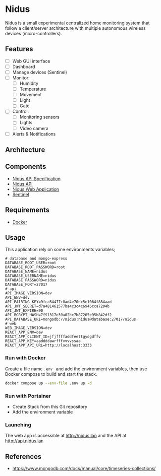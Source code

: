 # Nidus

Nidus is a small experimental centralized home monitoring system that follow a
client/server architecture with multiple autonomous wireless devices
(micro-controllers).

## Features

- [ ] Web GUI interface
- [ ] Dashboard
- [ ] Manage devices (Sentinel)
- [ ] Monitor:
  - [ ] Humidity
  - [ ] Temperature
  - [ ] Movement
  - [ ] Light
  - [ ] Gate
- [ ] Control:
  - [ ] Monitoring sensors
  - [ ] Lights
  - [ ] Video camera
- [ ] Alerts & Notifications

## Architecture


## Components

- [Nidus API Specification](https://github.com/alexandrelamberty/nidus-api-spec)
- [Nidus API](https://github.com/alexandrelamberty/nidus-api/)
- [Nidus Web Application](https://github.com/alexandrelamberty/nidus-web-app/)
- [Sentinel](https://github.com/alexandrelamberty/sentinel/)

## Requirements

- [Docker]()

## Usage

This application rely on some environments variables;

```properties
# database and mongo-express
DATABASE_ROOT_USER=root
DATABASE_ROOT_PASSWORD=root
DATABASE_NAME=nidus
DATABASE_USERNAME=nidus
DATABASE_PASSWORD=nidus
DATABASE_PORT=27017
# api
API_IMAGE_VERSION=dev
API_ENV=dev
API_PAIRING_KEY=9fca54477c8ad4e70dc5e1084f884aad
API_JWT_SECRET=d7a481461577ba4c3c4c6946cca7204b
API_JWT_EXPIRE=90
API_BCRYPT_HASH=7f91317e30a02bc7b87205e95b842df2
API_DATABASE_URI=mongodb://nidus:nidus@database:27017/nidus
# web
WEB_IMAGE_VERSION=dev
REACT_APP_ENV=dev
REACT_APP_CLIENT_ID=jfjffffaddfeettgydgdffv
REACT_APP_KEY=aaddddawrfffvvvvssaa
REACT_APP_API_URL=http://localhost:3333
```

### Run with Docker

Create a file name `.env ` and add the environment variables, then use Docker
compose to build and start the stack.

```bash
docker compose up --env-file .env up -d
```

### Run with Portainer

- Create Stack from this Git repository
- Add the environment variable

### Launching

The web app is accessible at <http://nidus.lan> and the API at
<http://api.nidus.lan>

## References

- <https://www.mongodb.com/docs/manual/core/timeseries-collections/>